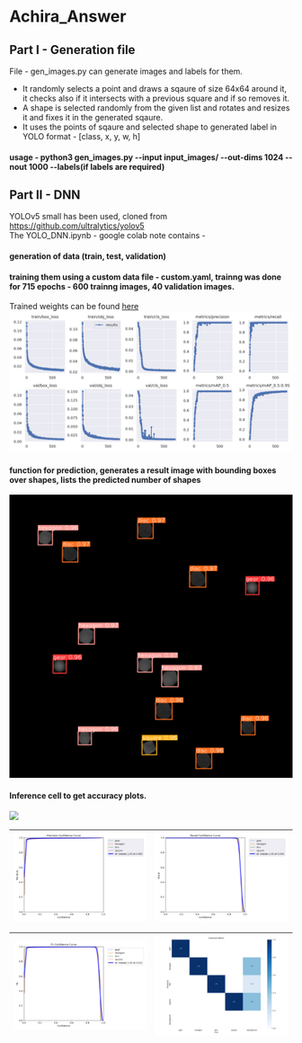 # Achira_Answer

## Part I - Generation file

File - gen_images.py can generate images and labels for them.<br>
- It randomly selects a point and draws a sqaure of size 64x64 around it, it checks also if it intersects with a previous square and if so removes it.
- A shape is selected randomly from the given list and rotates and resizes it and fixes it in the generated sqaure.
- It uses the points of sqaure and selected shape to generated label in YOLO format - [class, x, y, w, h]

#### usage - python3 gen_images.py --input input_images/ --out-dims 1024 --nout 1000 --labels(if labels are required)

## Part II - DNN

YOLOv5 small has been used, cloned from https://github.com/ultralytics/yolov5 <br>
The YOLO_DNN.ipynb - google colab note contains - <br>

#### generation of data (train, test, validation)
#### training them using a custom data file - custom.yaml, trainng was done for 715 epochs - 600 trainng images, 40 validation images.
Trained weights can be found [here](https://drive.google.com/file/d/109cX2XfUPwpk4q6_jprPXpRbJjHMNesC/view?usp=share_link)
  ![](./images/results.png)
#### function for prediction, generates a result image with bounding boxes over shapes, lists the predicted number of shapes
 ![](./images/result.jpg)
#### Inference cell to get accuracy plots.
 ![](./imagesmAP.png)
 
 ![](./images/P_curve.png) | ![](./images/R_curve.png) 
:-------------------------:|:-------------------------:

![](./images/F1_curve.png) | ![](./images/confusion_matrix.png) 
:-------------------------:|:-------------------------:
